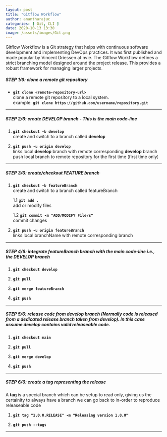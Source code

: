 ```yaml
---
layout: post
title: "Gitflow Workflow"
author: anantharajuc
categories: [ Git, CLI ]
date: 2020-10-13 13:30
image: /assets/images/Git.png
---
```


Gitflow Workflow is a Git strategy that helps with continuous software development and implementing DevOps practices. It was first published and made popular by Vincent Driessen at nvie. The Gitflow Workflow defines a strict branching model designed around the project release. This provides a robust framework for managing larger projects.  

##### STEP 1/6: clone a remote git repository
				
*	**`git clone <remote-repository-url>`**  
clone a remote git repository to a local system.  
example: **`git clone https://github.com/username/repository.git`**

---

##### STEP 2/6: create **DEVELOP** branch - This is the main code-line

1. **`git checkout -b develop`**  
create and switch to a branch called **develop**

2. **`git push -u origin develop`**  
links local **develop** branch with remote corresponding **develop** branch  
push local branch to remote repository for the first time (first time only)

---

##### STEP 3/6: create/checkout **FEATURE** branch 

1. **`git checkout -b featureBranch`**  
create and switch to a branch called featureBranch

	1.1 **`git add .`**  
	add or modify files  

	1.2 **`git commit -m "ADD/MODIFY File/s"`**  
	commit changes

2. **`git push -u origin featureBranch`**  
links local branchName with remote corresponding branch

---

##### STEP 4/6: integrate featureBranch branch with the main code-line i.e., the **DEVELOP** branch
 
1. **`git checkout develop`**

2. **`git pull`**

3. **`git merge featureBranch`**

4. **`git push`**

---

##### STEP 5/6: release code from **develop** branch (Normally code is released from a dedicated **release** branch taken from **develop**). In this case assume develop contains valid releaseable code.

1. **`git checkout main`**

2. **`git pull`**

3. **`git merge develop`**

4. **`git push`**

---

##### STEP 6/6: create a tag representing the release

A **tag** is a special branch which can be setup to read only, giving us the certainity to always have a branch we can go back to in-order to reproduce releaseable code

1. **`git tag "1.0.0.RELEASE" -m "Releasing version 1.0.0"`**

2. **`git push --tags`**

---